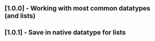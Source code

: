 ## [1.0.0] - Working with most common datatypes (and lists)
## [1.0.1] - Save in native datatype for lists